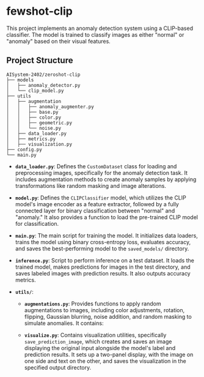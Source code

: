# fewshot-clip

This project implements an anomaly detection system using a CLIP-based classifier. The model is trained to classify images as either "normal" or "anomaly" based on their visual features.

## Project Structure
```
AISystem-2402/zeroshot-clip
├── models
│   ├── anomaly_detector.py
│   └── clip_model.py
├── utils
│   ├── augmentation
│   │   ├── anomaly_augmenter.py
│   │   ├── base.py
│   │   ├── color.py
│   │   ├── geometric.py
│   │   └── noise.py
│   ├── data_loader.py
│   ├── metrics.py
│   ├── visualization.py
├── config.py
└── main.py
```


- **`data_loader.py`**: Defines the `CustomDataset` class for loading and preprocessing images, specifically for the anomaly detection task. It includes augmentation methods to create anomaly samples by applying transformations like random masking and image alterations.

- **`model.py`**: Defines the `CLIPClassifier` model, which utilizes the CLIP model's image encoder as a feature extractor, followed by a fully connected layer for binary classification between "normal" and "anomaly." It also provides a function to load the pre-trained CLIP model for classification.

- **`main.py`**: The main script for training the model. It initializes data loaders, trains the model using binary cross-entropy loss, evaluates accuracy, and saves the best-performing model to the `saved_models/` directory.

- **`inference.py`**: Script to perform inference on a test dataset. It loads the trained model, makes predictions for images in the test directory, and saves labeled images with prediction results. It also outputs accuracy metrics.

- **`utils/`**:
  - **`augmentations.py`**: Provides functions to apply random augmentations to images, including color adjustments, rotation, flipping, Gaussian blurring, noise addition, and random masking to simulate anomalies. It contains:
    
  - **`visualize.py`**: Contains visualization utilities, specifically `save_prediction_image`, which creates and saves an image displaying the original input alongside the model's label and prediction results. It sets up a two-panel display, with the image on one side and text on the other, and saves the visualization in the specified output directory.

